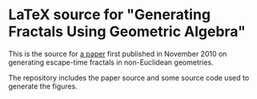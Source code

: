 # LaTeX source for "Generating Fractals Using Geometric Algebra"

This is the source for [a paper](http://link.springer.com/article/10.1007%2Fs00006-010-0265-1)
first published in November 2010 on generating escape-time fractals in
non-Euclidean geometries.

The repository includes the paper source and some source code used to generate
the figures.

